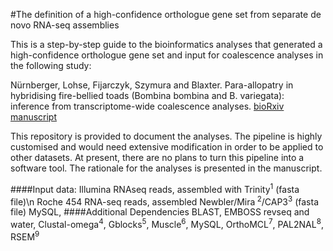 #The definition of a high-confidence orthologue gene set from separate de novo RNA-seq assemblies

This is a step-by-step guide to the bioinformatics analyses that generated a high-confidence orthologue gene set and input for coalescence analyses in the following study:

Nürnberger, Lohse, Fijarczyk, Szymura and Blaxter. Para-allopatry in hybridising fire-bellied toads (Bombina bombina and B. variegata): inference from transcriptome-wide coalescence analyses. [bioRxiv manuscript](http://biorxiv.org/content/early/2015/10/28/030056)

This repository is provided to document the analyses. The pipeline is highly customised and would need extensive modification in order to be applied to other datasets. At present, there are no plans to turn this pipeline into a software tool. The rationale for the analyses is presented in the manuscript. 


####Input data:
Illumina RNAseq reads, assembled with Trinity<sup>1</sup> (fasta file)\n
Roche 454 RNA-seq reads, assembled Newbler/Mira<sup> 2</sup>/CAP3<sup>3</sup> (fasta file)
 MySQL, 
####Additional Dependencies
BLAST, EMBOSS revseq and water, Clustal-omega<sup>4</sup>, Gblocks<sup>5</sup>, Muscle<sup>6</sup>, MySQL, OrthoMCL<sup>7</sup>,  PAL2NAL<sup>8</sup>, RSEM<sup>9</sup>
